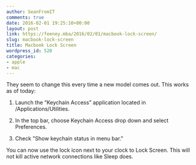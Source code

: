 ```yaml
---
author: SeanFromIT
comments: true
date: 2016-02-01 19:25:10+00:00
layout: post
link: https://feeney.mba/2016/02/01/macbook-lock-screen/
slug: macbook-lock-screen
title: Macbook Lock Screen
wordpress_id: 520
categories:
- apple
- mac
---
```


They seem to change this every time a new model comes out. This works as of today:



	
  1. Launch the “Keychain Access” application located in /Applications/Utilities.

	
  2. In the top bar, choose Keychain Access drop down and select Preferences.

	
  3. Check "Show keychain status in menu bar."


You can now use the lock icon next to your clock to Lock Screen. This will not kill active network connections like Sleep does.
